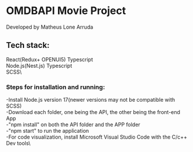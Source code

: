 # OMDBAPI Movie Project

Developed by Matheus Lone Arruda 

## Tech stack: 
React(Redux+ OPENUI5) Typescript\
Node.js(Nest.js) Typescript\
SCSS\


### Steps for installation and running:

-Install Node.js version 17(newer versions may not be compatible with SCSS)\
-Download each folder, one being the API, the other being the front-end App\
-"npm install" on both the API folder and the APP folder\
-"npm start" to run the application\
-For code visualization, install Microsoft Visual Studio Code with the C/c++ Dev tools\
